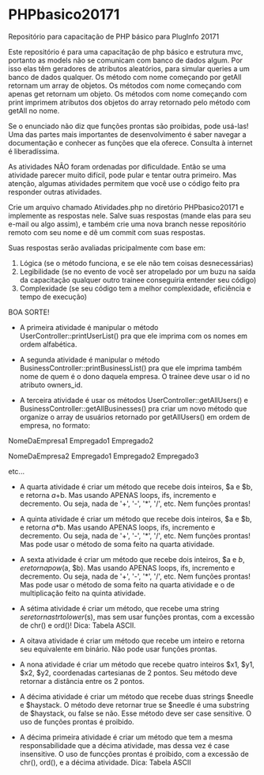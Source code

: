 # PHPbasico20171
Repositório para capacitação de PHP básico para PlugInfo 20171


Este repositório é para uma capacitação de php básico e estrutura mvc, portanto as models não se comunicam com banco de dados algum. Por isso elas têm geradores de atributos aleatórios, para simular queries a um banco de dados qualquer. Os método com nome começando por getAll retornam um array de objetos. Os métodos com nome começando com apenas get retornam um objeto. Os métodos com nome começando com print imprimem atributos dos objetos do array retornado pelo método com getAll no nome.

Se o enunciado não diz que funções prontas são proibidas, pode usá-las! Uma das partes mais importantes de desenvolvimento é saber navegar a documentação e conhecer as funções que ela oferece. Consulta à internet é liberadíssima.

As atividades NÃO foram ordenadas por dificuldade. Então se uma atividade parecer muito difícil, pode pular e tentar outra primeiro. Mas atenção, algumas atividades permitem que você use o código feito pra responder outras atividades.

Crie um arquivo chamado Atividades.php no diretório PHPbasico20171 e implemente as respostas nele. Salve suas respostas (mande elas para seu e-mail ou algo assim), e também crie uma nova branch nesse repositório remoto com seu nome e dê um commit com suas respostas.

Suas respostas serão avaliadas pricipalmente com base em:
1. Lógica (se o método funciona, e se ele não tem coisas desnecessárias)
2. Legibilidade (se no evento de você ser atropelado por um buzu na saída da capacitação qualquer outro trainee conseguiria entender seu código)
3. Complexidade (se seu código tem a melhor complexidade, eficiência e tempo de execução)

BOA SORTE!




 - A primeira atividade é manipular o método UserController::printUserList() pra que ele imprima com os nomes em ordem alfabética.




 - A segunda atividade é manipular o método BusinessController::printBusinessList() pra que ele imprima também  nome de quem é o dono daquela empresa. O trainee deve usar o id no atributo owners_id.




 - A terceira atividade é usar os métodos UserController::getAllUsers() e BusinessController::getAllBusinesses() pra criar um novo método que organize o array de usuários retornado por getAllUsers() em ordem de empresa, no formato:

NomeDaEmpresa1
Empregado1
Empregado2

NomeDaEmpresa2
Empregado1
Empregado2
Empregado3

etc...




 - A quarta atividade é criar um método que recebe dois inteiros, $a e $b, e retorna $a+$b. Mas usando APENAS loops, ifs, incremento e decremento. Ou seja, nada de '+', '-', '*', '/', etc. Nem funções prontas!




 - A quinta atividade é criar um método que recebe dois inteiros, $a e $b, e retorna $a*$b. Mas usando APENAS loops, ifs, incremento e decremento. Ou seja, nada de '+', '-', '*', '/', etc. Nem funções prontas! Mas pode usar o método de soma feito na quarta atividade.




  - A sexta atividade é criar um método que recebe dois inteiros, $a e $b, e retorna pow($a, $b). Mas usando APENAS loops, ifs, incremento e decremento. Ou seja, nada de '+', '-', '*', '/', etc. Nem funções prontas! Mas pode usar o método de soma feito na quarta atividade e o de multiplicação feito na quinta atividade.




  - A sétima atividade é criar um método, que recebe uma string $s e retorna strtolower($s), mas sem usar funções prontas, com a excessão de chr() e ord()! Dica: Tabela ASCII.




   - A oitava atividade é criar um método que recebe um inteiro e retorna seu equivalente em binário. Não pode usar funções prontas.




  - A nona atividade é criar um método que recebe quatro inteiros $x1, $y1, $x2, $y2, coordenadas cartesianas de 2 pontos. Seu método deve retornar a distância entre os 2 pontos.




 - A décima atividade é criar um método que recebe duas strings $needle e $haystack. O método deve retornar true se $needle é uma substring de $haystack, ou false se não. Esse método deve ser case sensitive. O uso de funções prontas é proibido.




  - A décima primeira atividade é criar um método que tem a mesma responsabilidade que a décima atividade, mas dessa vez é case insensitive. O uso de funcções prontas é proibido, com a excessão de chr(), ord(), e a décima atividade. Dica: Tabela ASCII